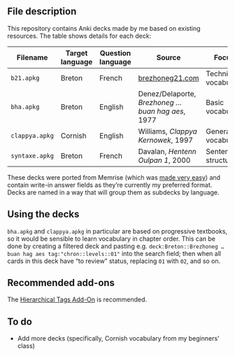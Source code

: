 ## File description

This repository contains Anki decks made by me based on existing resources. The table shows details for each deck:

| Filename | Target language | Question language | Source | Focus | Orthography |
|-|-|-|-|-|-|
| `b21.apkg` | Breton | French | [brezhoneg21.com](http://brezhoneg21.com) | Technical vocabulary | peurunvan |
| `bha.apkg` | Breton | English | Denez/Delaporte, _Brezhoneg … buan hag aes_, 1977 | Basic vocabulary | peurunvan |
| `clappya.apkg` | Cornish | English | Williams, _Clappya Kernowek_, 1997 | General vocabulary | UCR |
| `syntaxe.apkg` | Breton | French | Davalan, _Hentenn Oulpan 1_, 2000 | Sentence structure | peurunvan |

These decks were ported from Memrise (which was [made very easy](https://github.com/wilddom/memrise2anki-extension)) and contain write-in answer fields as they’re currently my preferred format. Decks are named in a way that will group them as subdecks by language.

## Using the decks

`bha.apkg` and `clappya.apkg` in particular are based on progressive textbooks, so it would be sensible to learn vocabulary in chapter order. This can be done by creating a filtered deck and pasting e.g. `deck:Breton::Brezhoneg … buan hag aes tag:"chron::levels::01"` into the search field; then when all cards in this deck have “to review” status, replacing `01` with `02`, and so on.

## Recommended add-ons

The [Hierarchical Tags Add-On](https://ankiweb.net/shared/info/1835859645) is recommended.

## To do

* Add more decks (specifically, Cornish vocabulary from my beginners’ class)
